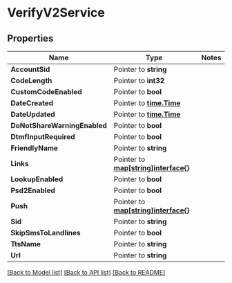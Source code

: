 # VerifyV2Service

## Properties
Name | Type | Notes
------------ | ------------- | -------------
**AccountSid** | Pointer to **string** | 
**CodeLength** | Pointer to **int32** | 
**CustomCodeEnabled** | Pointer to **bool** | 
**DateCreated** | Pointer to [**time.Time**](time.Time.md) | 
**DateUpdated** | Pointer to [**time.Time**](time.Time.md) | 
**DoNotShareWarningEnabled** | Pointer to **bool** | 
**DtmfInputRequired** | Pointer to **bool** | 
**FriendlyName** | Pointer to **string** | 
**Links** | Pointer to [**map[string]interface{}**](.md) | 
**LookupEnabled** | Pointer to **bool** | 
**Psd2Enabled** | Pointer to **bool** | 
**Push** | Pointer to [**map[string]interface{}**](.md) | 
**Sid** | Pointer to **string** | 
**SkipSmsToLandlines** | Pointer to **bool** | 
**TtsName** | Pointer to **string** | 
**Url** | Pointer to **string** | 

[[Back to Model list]](../README.md#documentation-for-models) [[Back to API list]](../README.md#documentation-for-api-endpoints) [[Back to README]](../README.md)


